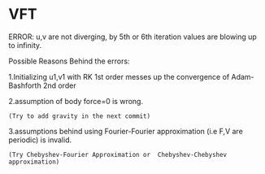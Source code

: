 # VFT

ERROR: u,v are not diverging, by 5th or 6th iteration values are blowing up to infinity.

Possible Reasons Behind the errors:

1.Initializing u1,v1 with RK 1st order messes up the convergence of Adam-Bashforth 2nd order

2.assumption of body force=0 is wrong.
	
	(Try to add gravity in the next commit)

3.assumptions behind using  Fourier-Fourier approximation (i.e F,V are periodic) is invalid.
	
	(Try Chebyshev-Fourier Approximation or  Chebyshev-Chebyshev approximation)
